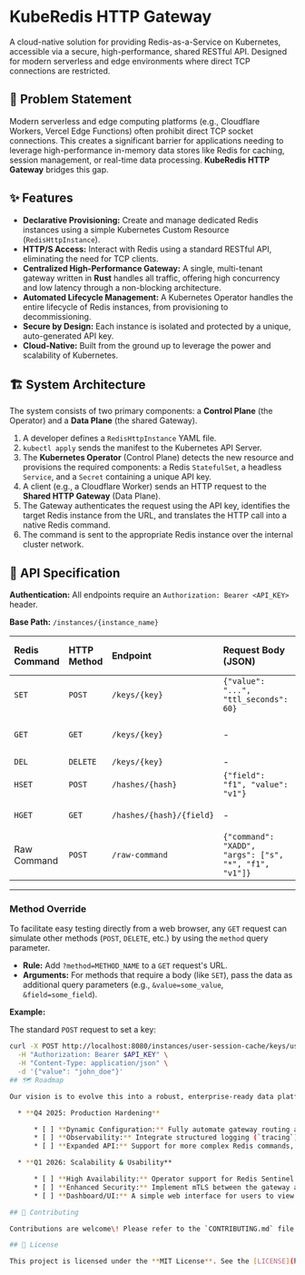 # KubeRedis HTTP Gateway

[](https://www.google.com/search?q=https://github.com/your-repo/your-project/actions)
[](https://opensource.org/licenses/MIT)
[](https://www.google.com/search?q=https://github.com/your-repo/your-project/releases)

A cloud-native solution for providing Redis-as-a-Service on Kubernetes, accessible via a secure, high-performance, shared RESTful API. Designed for modern serverless and edge environments where direct TCP connections are restricted.

## 🎯 Problem Statement

Modern serverless and edge computing platforms (e.g., Cloudflare Workers, Vercel Edge Functions) often prohibit direct TCP socket connections. This creates a significant barrier for applications needing to leverage high-performance in-memory data stores like Redis for caching, session management, or real-time data processing. **KubeRedis HTTP Gateway** bridges this gap.

## ✨ Features

  * **Declarative Provisioning:** Create and manage dedicated Redis instances using a simple Kubernetes Custom Resource (`RedisHttpInstance`).
  * **HTTP/S Access:** Interact with Redis using a standard RESTful API, eliminating the need for TCP clients.
  * **Centralized High-Performance Gateway:** A single, multi-tenant gateway written in **Rust** handles all traffic, offering high concurrency and low latency through a non-blocking architecture.
  * **Automated Lifecycle Management:** A Kubernetes Operator handles the entire lifecycle of Redis instances, from provisioning to decommissioning.
  * **Secure by Design:** Each instance is isolated and protected by a unique, auto-generated API key.
  * **Cloud-Native:** Built from the ground up to leverage the power and scalability of Kubernetes.

## 🏗️ System Architecture

The system consists of two primary components: a **Control Plane** (the Operator) and a **Data Plane** (the shared Gateway).

1.  A developer defines a `RedisHttpInstance` YAML file.
2.  `kubectl apply` sends the manifest to the Kubernetes API Server.
3.  The **Kubernetes Operator** (Control Plane) detects the new resource and provisions the required components: a Redis `StatefulSet`, a headless `Service`, and a `Secret` containing a unique API key.
4.  A client (e.g., a Cloudflare Worker) sends an HTTP request to the **Shared HTTP Gateway** (Data Plane).
5.  The Gateway authenticates the request using the API key, identifies the target Redis instance from the URL, and translates the HTTP call into a native Redis command.
6.  The command is sent to the appropriate Redis instance over the internal cluster network.




## 📖 API Specification

**Authentication:** All endpoints require an `Authorization: Bearer <API_KEY>` header.

**Base Path:** `/instances/{instance_name}`

| Redis Command | HTTP Method | Endpoint                       | Request Body (JSON)             | Success Response (200 OK)                          |
| :------------ | :---------- | :----------------------------- | :------------------------------ | :------------------------------------------------- |
| `SET`         | `POST`      | `/keys/{key}`                  | `{"value": "...", "ttl_seconds": 60}` | `{"status": "OK"}`                                 |
| `GET`         | `GET`       | `/keys/{key}`                  | -                               | `{"key": "mykey", "value": "some_value"}`          |
| `DEL`         | `DELETE`    | `/keys/{key}`                  | -                               | `{"deleted": 1}`                                   |
| `HSET`        | `POST`      | `/hashes/{hash}`               | `{"field": "f1", "value": "v1"}` | `{"status": "OK"}`                                 |
| `HGET`        | `GET`       | `/hashes/{hash}/{field}`       | -                               | `{"hash": "h", "field": "f1", "value": "v1"}`      |
| Raw Command   | `POST`      | `/raw-command`                 | `{"command": "XADD", "args": ["s", "*", "f1", "v1"]}` | `{"result": "1725700000000-0"}` |

-----


### Method Override

To facilitate easy testing directly from a web browser, any `GET` request can simulate other methods (`POST`, `DELETE`, etc.) by using the `method` query parameter.
* **Rule:** Add `?method=METHOD_NAME` to a `GET` request's URL.
* **Arguments:** For methods that require a body (like `SET`), pass the data as additional query parameters (e.g., `&value=some_value`, `&field=some_field`).

**Example:**

The standard `POST` request to set a key:
```bash
curl -X POST http://localhost:8080/instances/user-session-cache/keys/user:123 \
  -H "Authorization: Bearer $API_KEY" \
  -H "Content-Type: application/json" \
  -d '{"value": "john_doe"}'
## 🗺️ Roadmap

Our vision is to evolve this into a robust, enterprise-ready data platform solution.

  * **Q4 2025: Production Hardening**

      * [ ] **Dynamic Configuration:** Fully automate gateway routing and secret management by having it watch Kubernetes resources directly.
      * [ ] **Observability:** Integrate structured logging (`tracing`), Prometheus metrics, and OpenTelemetry for distributed tracing.
      * [ ] **Expanded API:** Support for more complex Redis commands, transactions (`MULTI`/`EXEC`), and Pub/Sub.

  * **Q1 2026: Scalability & Usability**

      * [ ] **High Availability:** Operator support for Redis Sentinel or Redis Cluster configurations.
      * [ ] **Enhanced Security:** Implement mTLS between the gateway and Redis backends.
      * [ ] **Dashboard/UI:** A simple web interface for users to view their provisioned instances and manage API keys.

## 🤝 Contributing

Contributions are welcome\! Please refer to the `CONTRIBUTING.md` file for guidelines on how to submit issues, and pull requests.

## 📄 License

This project is licensed under the **MIT License**. See the [LICENSE](https://www.google.com/search?q=LICENSE) file for details.
